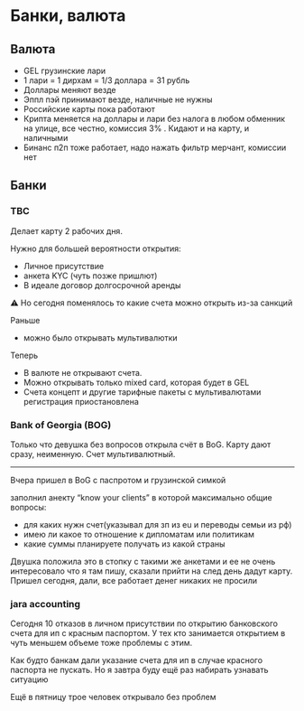 # Банки, валюта

## Валюта
* GEL грузинские лари
* 1 лари = 1 дирхам = 1/3 доллара = 31 рубль
* Доллары меняют везде
* Эппл пэй принимают везде, наличные не нужны
* Российские карты пока работают
* Крипта меняется на доллары и лари без налога в любом обменник на улице, все честно, комиссия 3% . Кидают и на карту, и наличными
* Бинанс п2п тоже работает, надо нажать фильтр мерчант, комиссии нет

## Банки

### ТВС
Делает карту 2 рабочих дня.

Нужно для большей вероятности открытия:
* Личное присутствие
* анкета KYC (чуть позже пришлют)
* В идеале договор долгосрочной аренды

⚠️ Но сегодня поменялось то какие счета можно открыть из-за санкций

Раньше
 * можно было открывать мультивалютки

Теперь
* В валюте не открывают счета.
* Можно открывать только mixed card, которая будет в GEL
* Счета концепт и другие тарифные пакеты с мультивалютами регистрация приостановлена

### Bank of Georgia (BOG)

Только что девушка без вопросов открыла счёт в BoG. Карту дают сразу, неименную. Счет мультивалютный.

----

Вчера пришел в BoG с паспротом и грузинской симкой

заполнил анекту “know your clients” в которой максимально общие вопросы:
- для каких нужн счет(указывал для зп из eu и переводы семьи из рф)
- имею ли какое то отношение к дипломатам или политикам
- какие суммы планируете получать из какой страны

Двушка положила это в стопку с такими же анкетами и ее не очень интересовало что я там пишу, сказали прийти на след день дадут карту. Пришел сегодня, дали, все работает денег никаких не просили

### jara accounting
Сегодня 10 отказов в личном присутствии по открытию банковского счета для ип с красным паспортом. У тех кто занимается открытием в чуть меньшем объеме тоже проблемы с этим.

Как будто банкам дали указание счета для ип в случае красного паспорта не пускать. Но я завтра буду ещё раз набирать узнавать ситуацию

Ещё в пятницу трое человек открывало без проблем
